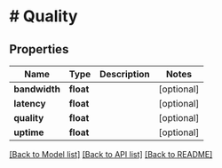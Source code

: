# # Quality

## Properties

Name | Type | Description | Notes
------------ | ------------- | ------------- | -------------
**bandwidth** | **float** |  | [optional]
**latency** | **float** |  | [optional]
**quality** | **float** |  | [optional]
**uptime** | **float** |  | [optional]

[[Back to Model list]](../../README.md#models) [[Back to API list]](../../README.md#endpoints) [[Back to README]](../../README.md)
